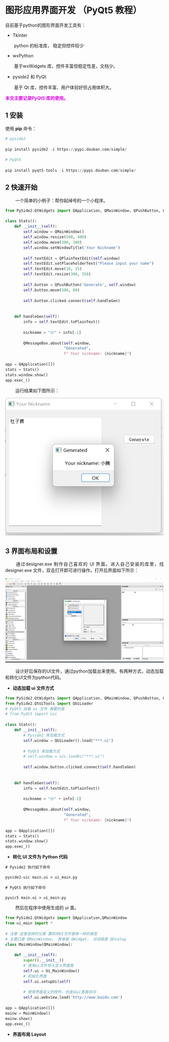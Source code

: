 <!-- 设置两端对齐： 
<p style="text-align:justify">
&emsp;&emsp; 
</p> 
-->
# 图形应用界面开发 （PyQt5 教程）
目前基于python的图形界面开发工具有：

- Tkinter

<p style="text-align:justify">
&emsp;&emsp;python 的标准库， 稳定但控件较少 
</p>

- wxPython
<p style="text-align:justify">
&emsp;&emsp;基于wxWidgets 库，控件丰富但稳定性差，文档少。 
</p>

- pyside2 和 PyQt 
<p style="text-align:justify">
&emsp;&emsp;基于 Qt 库，控件丰富、用户体验好但占用体积大。 
</p>

**<font color="deep red">本文主要记录PyQt5 库的使用。</font>**

## 1 安装 
使用 **pip** 命令：
```python
# pyside2

pip install pyside2 -i https://pypi.douban.com/simple/

# PyQt5 

pip install pyqt5-tools -i https://pypi.douban.com/simple/
```

## 2 快速开始
<p style="text-align:justify">
&emsp;&emsp; 一个简单的小例子：帮你起绰号的一个小程序。
</p>

```python
from PySide2.QtWidgets import QApplication, QMainWindow, QPushButton, QPlainTextEdit, QMessageBox

class Stats():
    def __init__(self):
        self.window = QMainWindow()
        self.window.resize(500, 400)
        self.window.move(300, 300)
        self.window.setWindowTitle('Your Nickname')

        self.textEdit = QPlainTextEdit(self.window)
        self.textEdit.setPlaceholderText("Please input your name")
        self.textEdit.move(10, 25)
        self.textEdit.resize(300, 350)

        self.button = QPushButton('Generate', self.window)
        self.button.move(380, 80)

        self.button.clicked.connect(self.handleGen)


    def handleGen(self):
        info = self.textEdit.toPlainText()

        nickname = "小" + info[-1]

        QMessageBox.about(self.window, 
                          "Generated",
                          f" Your nickname: {nickname}")

app = QApplication([])
stats = Stats()
stats.window.show()
app.exec_()
```

<p style="text-align:justify">
&emsp;&emsp; 运行结果如下图所示：
</p>

![](Qtfigures/fig1.png)

## 3 界面布局和设置

<p style="text-align:justify">
&emsp;&emsp; 通过designer.exe 制作自己喜欢的 UI 界面。进入自己安装的库里，找designer.exe 文件，双击打开即可进行操作。打开后界面如下所示：
</p> 

![](Qtfigures/fig2.png)

<p style="text-align:justify">
&emsp;&emsp; 设计好后保存的UI文件，通过python加载出来使用。有两种方式，动态加载和转化UI文件为python代码。
</p> 

- **动态加载 ui 文件方式**

```python
from PySide2.QtWidgets import QApplication, QMainWindow, QPushButton, QPlainTextEdit, QMessageBox
from PySide2.QtUiTools import QUiLoader
# PyQt5 加载 ui 文件 需要的类
# from PyQt5 import uic

class Stats():
    def __init__(self):
        # Pyside2 库加载方式
        self.window = QUiLoader().load("***.ui")

        # PyQt5 库加载方式
        # self.window = uic.loadUi("***.ui")

        self.window.button.clicked.connect(self.handleGen)


    def handleGen(self):
        info = self.textEdit.toPlainText()

        nickname = "小" + info[-1]

        QMessageBox.about(self.window, 
                          "Generated",
                          f" Your nickname: {nickname}")

app = QApplication([])
stats = Stats()
stats.window.show()
app.exec_()
```

- **转化 UI 文件为 Python 代码**

```shell
# Pyside2 执行如下命令 

pyside2-uic main.ui > ui_main.py

# PyQt5 执行如下命令 

pyuic5 main.ui > ui_main.py
```

<p style="text-align:justify">
&emsp;&emsp; 然后在程序中使用生成的 ui 类。
</p> 

```python
from PySide2.QtWidgets import QApplication,QMainWindow
from ui_main import *

# 注意 这里选择的父类 要和你UI文件窗体一样的类型
# 主窗口是 QMainWindow， 表单是 QWidget， 对话框是 QDialog
class MainWindow(QMainWindow):

    def __init__(self):
        super().__init__()
        # 使用ui文件导入定义界面类
        self.ui = Ui_MainWindow()
        # 初始化界面
        self.ui.setupUi(self)

        # 使用界面定义的控件，也是从ui里面访问
        self.ui.webview.load('http://www.baidu.com')

app = QApplication([])
mainw = MainWindow()
mainw.show()
app.exec_()
```

- **界面布局 Layout**


